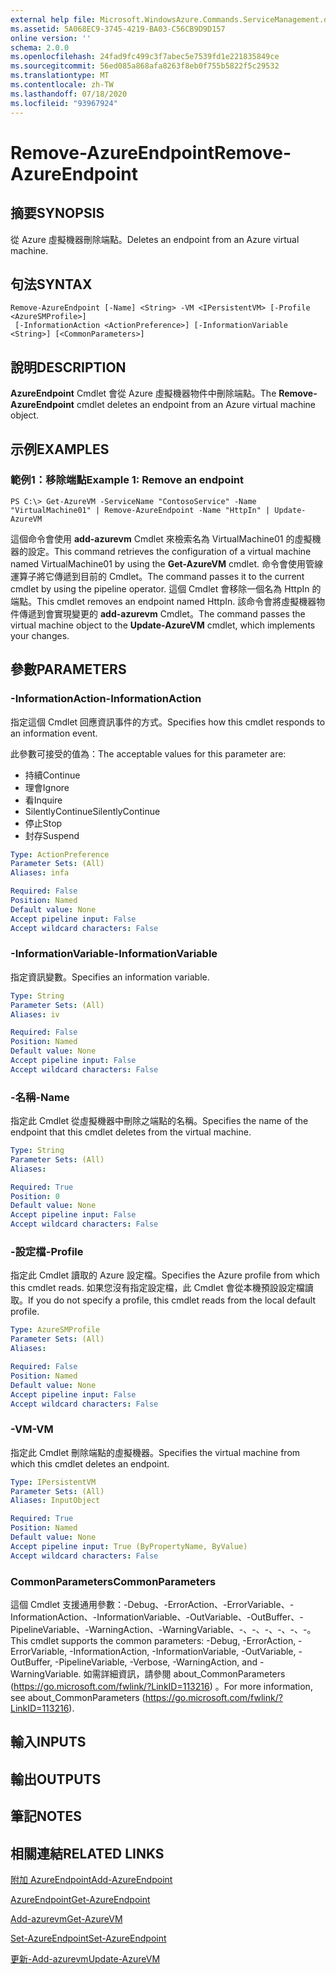 ```yaml
---
external help file: Microsoft.WindowsAzure.Commands.ServiceManagement.dll-Help.xml
ms.assetid: 5A068EC9-3745-4219-BA03-C56CB9D9D157
online version: ''
schema: 2.0.0
ms.openlocfilehash: 24fad9fc499c3f7abec5e7539fd1e221835849ce
ms.sourcegitcommit: 56ed085a868afa8263f8eb0f755b5822f5c29532
ms.translationtype: MT
ms.contentlocale: zh-TW
ms.lasthandoff: 07/18/2020
ms.locfileid: "93967924"
---
```

# <span data-ttu-id="bf845-101">Remove-AzureEndpoint</span><span class="sxs-lookup"><span data-stu-id="bf845-101">Remove-AzureEndpoint</span></span>

## <span data-ttu-id="bf845-102">摘要</span><span class="sxs-lookup"><span data-stu-id="bf845-102">SYNOPSIS</span></span>
<span data-ttu-id="bf845-103">從 Azure 虛擬機器刪除端點。</span><span class="sxs-lookup"><span data-stu-id="bf845-103">Deletes an endpoint from an Azure virtual machine.</span></span>

## <span data-ttu-id="bf845-104">句法</span><span class="sxs-lookup"><span data-stu-id="bf845-104">SYNTAX</span></span>

```
Remove-AzureEndpoint [-Name] <String> -VM <IPersistentVM> [-Profile <AzureSMProfile>]
 [-InformationAction <ActionPreference>] [-InformationVariable <String>] [<CommonParameters>]
```

## <span data-ttu-id="bf845-105">說明</span><span class="sxs-lookup"><span data-stu-id="bf845-105">DESCRIPTION</span></span>
<span data-ttu-id="bf845-106">**AzureEndpoint** Cmdlet 會從 Azure 虛擬機器物件中刪除端點。</span><span class="sxs-lookup"><span data-stu-id="bf845-106">The **Remove-AzureEndpoint** cmdlet deletes an endpoint from an Azure virtual machine object.</span></span>

## <span data-ttu-id="bf845-107">示例</span><span class="sxs-lookup"><span data-stu-id="bf845-107">EXAMPLES</span></span>

### <span data-ttu-id="bf845-108">範例1：移除端點</span><span class="sxs-lookup"><span data-stu-id="bf845-108">Example 1: Remove an endpoint</span></span>
```
PS C:\> Get-AzureVM -ServiceName "ContosoService" -Name "VirtualMachine01" | Remove-AzureEndpoint -Name "HttpIn" | Update-AzureVM
```

<span data-ttu-id="bf845-109">這個命令會使用 **add-azurevm** Cmdlet 來檢索名為 VirtualMachine01 的虛擬機器的設定。</span><span class="sxs-lookup"><span data-stu-id="bf845-109">This command retrieves the configuration of a virtual machine named VirtualMachine01 by using the **Get-AzureVM** cmdlet.</span></span>
<span data-ttu-id="bf845-110">命令會使用管線運算子將它傳遞到目前的 Cmdlet。</span><span class="sxs-lookup"><span data-stu-id="bf845-110">The command passes it to the current cmdlet by using the pipeline operator.</span></span>
<span data-ttu-id="bf845-111">這個 Cmdlet 會移除一個名為 HttpIn 的端點。</span><span class="sxs-lookup"><span data-stu-id="bf845-111">This cmdlet removes an endpoint named HttpIn.</span></span>
<span data-ttu-id="bf845-112">該命令會將虛擬機器物件傳遞到會實現變更的 **add-azurevm** Cmdlet。</span><span class="sxs-lookup"><span data-stu-id="bf845-112">The command passes the virtual machine object to the **Update-AzureVM** cmdlet, which implements your changes.</span></span>

## <span data-ttu-id="bf845-113">參數</span><span class="sxs-lookup"><span data-stu-id="bf845-113">PARAMETERS</span></span>

### <span data-ttu-id="bf845-114">-InformationAction</span><span class="sxs-lookup"><span data-stu-id="bf845-114">-InformationAction</span></span>
<span data-ttu-id="bf845-115">指定這個 Cmdlet 回應資訊事件的方式。</span><span class="sxs-lookup"><span data-stu-id="bf845-115">Specifies how this cmdlet responds to an information event.</span></span>

<span data-ttu-id="bf845-116">此參數可接受的值為：</span><span class="sxs-lookup"><span data-stu-id="bf845-116">The acceptable values for this parameter are:</span></span>

- <span data-ttu-id="bf845-117">持續</span><span class="sxs-lookup"><span data-stu-id="bf845-117">Continue</span></span>
- <span data-ttu-id="bf845-118">理會</span><span class="sxs-lookup"><span data-stu-id="bf845-118">Ignore</span></span>
- <span data-ttu-id="bf845-119">看</span><span class="sxs-lookup"><span data-stu-id="bf845-119">Inquire</span></span>
- <span data-ttu-id="bf845-120">SilentlyContinue</span><span class="sxs-lookup"><span data-stu-id="bf845-120">SilentlyContinue</span></span>
- <span data-ttu-id="bf845-121">停止</span><span class="sxs-lookup"><span data-stu-id="bf845-121">Stop</span></span>
- <span data-ttu-id="bf845-122">封存</span><span class="sxs-lookup"><span data-stu-id="bf845-122">Suspend</span></span>

```yaml
Type: ActionPreference
Parameter Sets: (All)
Aliases: infa

Required: False
Position: Named
Default value: None
Accept pipeline input: False
Accept wildcard characters: False
```

### <span data-ttu-id="bf845-123">-InformationVariable</span><span class="sxs-lookup"><span data-stu-id="bf845-123">-InformationVariable</span></span>
<span data-ttu-id="bf845-124">指定資訊變數。</span><span class="sxs-lookup"><span data-stu-id="bf845-124">Specifies an information variable.</span></span>

```yaml
Type: String
Parameter Sets: (All)
Aliases: iv

Required: False
Position: Named
Default value: None
Accept pipeline input: False
Accept wildcard characters: False
```

### <span data-ttu-id="bf845-125">-名稱</span><span class="sxs-lookup"><span data-stu-id="bf845-125">-Name</span></span>
<span data-ttu-id="bf845-126">指定此 Cmdlet 從虛擬機器中刪除之端點的名稱。</span><span class="sxs-lookup"><span data-stu-id="bf845-126">Specifies the name of the endpoint that this cmdlet deletes from the virtual machine.</span></span>

```yaml
Type: String
Parameter Sets: (All)
Aliases: 

Required: True
Position: 0
Default value: None
Accept pipeline input: False
Accept wildcard characters: False
```

### <span data-ttu-id="bf845-127">-設定檔</span><span class="sxs-lookup"><span data-stu-id="bf845-127">-Profile</span></span>
<span data-ttu-id="bf845-128">指定此 Cmdlet 讀取的 Azure 設定檔。</span><span class="sxs-lookup"><span data-stu-id="bf845-128">Specifies the Azure profile from which this cmdlet reads.</span></span>
<span data-ttu-id="bf845-129">如果您沒有指定設定檔，此 Cmdlet 會從本機預設設定檔讀取。</span><span class="sxs-lookup"><span data-stu-id="bf845-129">If you do not specify a profile, this cmdlet reads from the local default profile.</span></span>

```yaml
Type: AzureSMProfile
Parameter Sets: (All)
Aliases: 

Required: False
Position: Named
Default value: None
Accept pipeline input: False
Accept wildcard characters: False
```

### <span data-ttu-id="bf845-130">-VM</span><span class="sxs-lookup"><span data-stu-id="bf845-130">-VM</span></span>
<span data-ttu-id="bf845-131">指定此 Cmdlet 刪除端點的虛擬機器。</span><span class="sxs-lookup"><span data-stu-id="bf845-131">Specifies the virtual machine from which this cmdlet deletes an endpoint.</span></span>

```yaml
Type: IPersistentVM
Parameter Sets: (All)
Aliases: InputObject

Required: True
Position: Named
Default value: None
Accept pipeline input: True (ByPropertyName, ByValue)
Accept wildcard characters: False
```

### <span data-ttu-id="bf845-132">CommonParameters</span><span class="sxs-lookup"><span data-stu-id="bf845-132">CommonParameters</span></span>
<span data-ttu-id="bf845-133">這個 Cmdlet 支援通用參數：-Debug、-ErrorAction、-ErrorVariable、-InformationAction、-InformationVariable、-OutVariable、-OutBuffer、-PipelineVariable、-WarningAction、-WarningVariable、-、-、-、-、-、-。</span><span class="sxs-lookup"><span data-stu-id="bf845-133">This cmdlet supports the common parameters: -Debug, -ErrorAction, -ErrorVariable, -InformationAction, -InformationVariable, -OutVariable, -OutBuffer, -PipelineVariable, -Verbose, -WarningAction, and -WarningVariable.</span></span> <span data-ttu-id="bf845-134">如需詳細資訊，請參閱 about_CommonParameters (https://go.microsoft.com/fwlink/?LinkID=113216) 。</span><span class="sxs-lookup"><span data-stu-id="bf845-134">For more information, see about_CommonParameters (https://go.microsoft.com/fwlink/?LinkID=113216).</span></span>

## <span data-ttu-id="bf845-135">輸入</span><span class="sxs-lookup"><span data-stu-id="bf845-135">INPUTS</span></span>

## <span data-ttu-id="bf845-136">輸出</span><span class="sxs-lookup"><span data-stu-id="bf845-136">OUTPUTS</span></span>

## <span data-ttu-id="bf845-137">筆記</span><span class="sxs-lookup"><span data-stu-id="bf845-137">NOTES</span></span>

## <span data-ttu-id="bf845-138">相關連結</span><span class="sxs-lookup"><span data-stu-id="bf845-138">RELATED LINKS</span></span>

[<span data-ttu-id="bf845-139">附加 AzureEndpoint</span><span class="sxs-lookup"><span data-stu-id="bf845-139">Add-AzureEndpoint</span></span>](./Add-AzureEndpoint.md)

[<span data-ttu-id="bf845-140">AzureEndpoint</span><span class="sxs-lookup"><span data-stu-id="bf845-140">Get-AzureEndpoint</span></span>](./Get-AzureEndpoint.md)

[<span data-ttu-id="bf845-141">Add-azurevm</span><span class="sxs-lookup"><span data-stu-id="bf845-141">Get-AzureVM</span></span>](./Get-AzureVM.md)

[<span data-ttu-id="bf845-142">Set-AzureEndpoint</span><span class="sxs-lookup"><span data-stu-id="bf845-142">Set-AzureEndpoint</span></span>](./Set-AzureEndpoint.md)

[<span data-ttu-id="bf845-143">更新-Add-azurevm</span><span class="sxs-lookup"><span data-stu-id="bf845-143">Update-AzureVM</span></span>](./Update-AzureVM.md)


